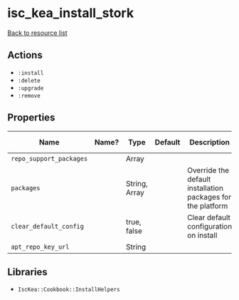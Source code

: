 # isc_kea_install_stork

[Back to resource list](README.md#resources)

## Actions

- `:install`
- `:delete`
- `:upgrade`
- `:remove`

## Properties

| Name                    | Name? | Type          | Default | Description                                                 | Allowed Values |
| ----------------------- | ----- | ------------- | ------- | ----------------------------------------------------------- | -------------- |
| `repo_support_packages` |       | Array         |         |                                                             |                |
| `packages`              |       | String, Array |         | Override the default installation packages for the platform |                |
| `clear_default_config`  |       | true, false   |         | Clear default configuration on install                      |                |
| `apt_repo_key_url`      |       | String        |         |                                                             |                |

## Libraries

- `IscKea::Cookbook::InstallHelpers`

